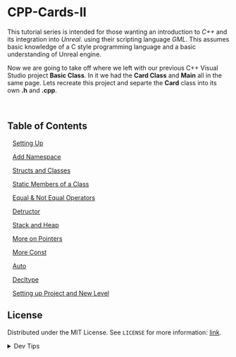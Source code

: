 # CPP-Cards-II


<!-- OVERVIEW -->
This tutorial series is intended for those wanting an introduction to *C++* and its integration into *Unreal*. using their scripting language <i>GML</i>. This assumes basic knowledge of a C style programming language and a basic understanding of Unreal engine.

Now we are going to take off where we left with our previous C++ Visual Studio project **Basic Class**.  In it we had the **Card Class** and **Main** all in the same page.  Lets recreate this project and separte the **Card** class into its own **.h** and **.cpp**.


<br>


<!-- TOC -->
## Table of Contents

<kbd></kbd> &nbsp;&nbsp; [Setting Up](setting-up/README.md#user-content-setting-up) <br>

<kbd></kbd> &nbsp;&nbsp; [Add Namespace](add-namespace/README.md#user-content-add-namespace) <br>

<kbd></kbd> &nbsp;&nbsp; [Structs and Classes](structs-classes/README.md#user-content-structs-and-classes) <br>

<kbd></kbd> &nbsp;&nbsp; [Static Members of a Class](static-member/README.md#user-content-static-members-of-a-class) <br>

<kbd></kbd> &nbsp;&nbsp; [Equal & Not Equal Operators](equal-noteq/README.md#user-content-equal--not-equal-operators) <br>


<kbd></kbd> &nbsp;&nbsp; [Detructor](destructor/README.md#user-content-destructor) <br>

<kbd></kbd> &nbsp;&nbsp; [Stack and Heap](stack-heap/README.md#user-content-stack-and-heap) <br>

<kbd></kbd> &nbsp;&nbsp; [More on Pointers](more-pointers/README.md#user-content-more-on-pointers) <br>

<kbd></kbd> &nbsp;&nbsp; [More Const](more-const/README.md#user-content-more-const) <br>

<kbd></kbd> &nbsp;&nbsp; [Auto](auto/README.md#user-content-auto) <br>

<kbd></kbd> &nbsp;&nbsp; [Decltype](decltype/README.md#user-content-decltype) <br>

<kbd></kbd> &nbsp;&nbsp; [Setting up Project and New Level](setup/README.md#user-content-setting-up-project-and-new-level) <br>

<!-- LICENSE -->
## License
Distributed under the MIT License. See `LICENSE` for more information: [link](LICENSE).

</p>
</details>
<details><summary>Dev Tips</summary>
make git m="add commit message"
</details>
